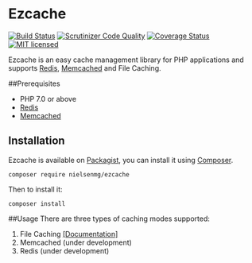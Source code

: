 # Ezcache
[![Build Status](https://travis-ci.org/nielsenmg/ezcache.svg?branch=master)](https://travis-ci.org/nielsenmg/ezcache)
[![Scrutinizer Code Quality](https://img.shields.io/scrutinizer/g/nielsenmg/ezcache/master.svg?style=flat-square)](https://scrutinizer-ci.com/g/nielsenmg/ezcache/?branch=master)
[![Coverage Status](https://coveralls.io/repos/github/nielsenmg/ezcache/badge.svg?branch=master)](https://coveralls.io/github/nielsenmg/ezcache?branch=master)
[![MIT licensed](https://img.shields.io/badge/license-MIT-blue.svg)](https://raw.githubusercontent.com/nielsenmg/ezcache/master/LICENSE)

Ezcache is an easy cache management library for PHP applications and supports [Redis](http://redis.io/), [Memcached](https://memcached.org/) and File Caching.

##Prerequisites

 - PHP 7.0 or above
 - [Redis](http://redis.io/download)
 - [Memcached](https://github.com/memcached/memcached/wiki/Install)


## Installation

Ezcache is available on [Packagist](https://packagist.org/packages/nielsenmg/ezcache), you can install it using [Composer](https://getcomposer.org/).

```
composer require nielsenmg/ezcache
```

Then to install it:

```
composer install
```

##Usage
There are three types of caching modes supported:

1. File Caching [[Documentation]]()
2. Memcached (under development)
3. Redis (under development)




